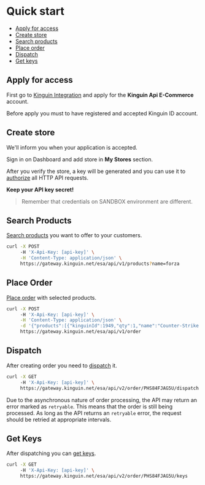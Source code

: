 # Quick start

- [Apply for access](#apply-for-access)
- [Create store](#create-store)
- [Search products](#search-products)
- [Place order](#place-order)
- [Dispatch](#dispatch)
- [Get keys](#get-keys)


## Apply for access

First go to [Kinguin Integration](https://www.kinguin.net/integration) and apply for the **Kinguin Api E-Commerce** account.

Before apply you must to have registered and accepted Kinguin ID account.


## Create store

We'll inform you when your application is accepted.

Sign in on Dashboard and add store in **My Stores** section.

After you verify the store, a key will be generated and you can use it to [authorize](../api/README.md#authorization) all HTTP API requests.

**Keep your API key secret!**

> Remember that credentials on SANDBOX environment are different.

## Search Products

[Search products](../api/products/v1/README.md#search-products) you want to offer to your customers.

```bash
curl -X POST
     -H 'X-Api-Key: [api-key]' \
     -H 'Content-Type: application/json' \
     https://gateway.kinguin.net/esa/api/v1/products?name=forza
```

## Place Order

[Place order](../api/order/v1/README.md#place-order) with selected products.

```bash
curl -X POST
     -H 'X-Api-Key: [api-key]' \
     -H 'Content-Type: application/json' \
     -d '{"products":[{"kinguinId":1949,"qty":1,"name":"Counter-Strike: Source Steam CD Key","price":5.79"}]}' \
     https://gateway.kinguin.net/esa/api/v1/order
```

## Dispatch

After creating order you need to [dispatch](../api/order/v2/README.md#dispatch) it.

```bash
curl -X GET
     -H 'X-Api-Key: [api-key]' \
     https://gateway.kinguin.net/esa/api/v2/order/PHS84FJAG5U/dispatch
```

Due to the asynchronous nature of order processing, the API may return an error marked as `retryable`. This means that the order is still being processed. As long as the API returns an `retryable` error, the request should be retried at appropriate intervals.

## Get Keys

After dispatching you can [get keys](../api/order/v2/README.md#get-keys).

```bash
curl -X GET
     -H 'X-Api-Key: [api-key]' \
     https://gateway.kinguin.net/esa/api/v2/order/PHS84FJAG5U/keys
```
